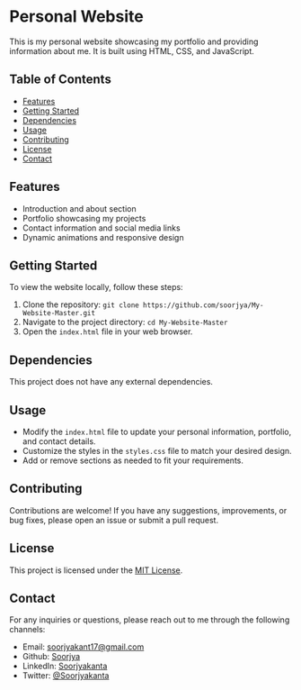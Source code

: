 # Personal Website

This is my personal website showcasing my portfolio and providing information about me. It is built using HTML, CSS, and JavaScript.

## Table of Contents

- [Features](#features)
- [Getting Started](#getting-started)
- [Dependencies](#dependencies)
- [Usage](#usage)
- [Contributing](#contributing)
- [License](#license)
- [Contact](#contact)

## Features

- Introduction and about section
- Portfolio showcasing my projects
- Contact information and social media links
- Dynamic animations and responsive design

## Getting Started

To view the website locally, follow these steps:

1. Clone the repository: `git clone https://github.com/soorjya/My-Website-Master.git`
2. Navigate to the project directory: `cd My-Website-Master`
3. Open the `index.html` file in your web browser.

## Dependencies

This project does not have any external dependencies.

## Usage

- Modify the `index.html` file to update your personal information, portfolio, and contact details.
- Customize the styles in the `styles.css` file to match your desired design.
- Add or remove sections as needed to fit your requirements.

## Contributing

Contributions are welcome! If you have any suggestions, improvements, or bug fixes, please open an issue or submit a pull request.

## License

This project is licensed under the [MIT License](https://opensource.org/license/mit/).

## Contact

For any inquiries or questions, please reach out to me through the following channels:


- Email: soorjyakant17@gmail.com
- Github: [Soorjya](https://github.com/soorjya)
- LinkedIn: [Soorjyakanta](https://twitter.com/Soorjyakanta)
- Twitter: [@Soorjyakanta](https://www.linkedin.com/in/soorjyakanta-sethy-60796b1a0/)

